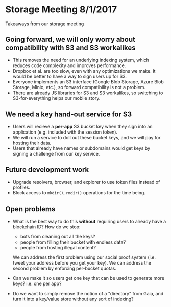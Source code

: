 # Storage Meeting 8/1/2017

Takeaways from our storage meeting

## Going forward, we will only worry about compatibility with S3 and S3 workalikes

* This removes the need for an underlying indexing system, which reduces code complexity and improves performance.
* Dropbox et al. are too slow, even with any optimizations we make.  It would be better to have a way to sign users up for S3.
* Everyone implements an S3 interface (Google Blob Storage, Azure Blob Storage, Minio, etc.), so forward compatibility is not a problem.
* There are already JS libraries for S3 and S3 workalikes, so switching to S3-for-everything helps our mobile story.

## We need a key hand-out service for S3

* Users will recieve a **per-app** S3 bucket key when they sign into an
  application (e.g. included with the session token).
* We will run a service to doll out these bucket keys, and we will pay for
  hosting their data.
* Users that already have names or subdomains would get keys by signing a
  challenge from our key service.

## Future development work

* Upgrade resolvers, browser, and explorer to use token files instead of
  profiles.
* Block access to `mkdir()`, `rmdir()` operations for the time being.

## Open problems

* What is the best way to do this **without** requiring users
  to already have a blockchain ID?  How do we stop:

   * bots from cleaning out all the keys?
   * people from filling their bucket with endless data?
   * people from hosting illegal content?

  We can address the first problem using our social proof system (i.e. tweet
  your address before you get your key).  We can address the second problem by
  enforcing per-bucket quotas.
* Can we make it so users get one key that can be used to
  generate more keys?  i.e. one per app?
* Do we want to simply remove the notion of a "directory" from Gaia, and turn it
  into a key/value store without any sort of indexing? 
